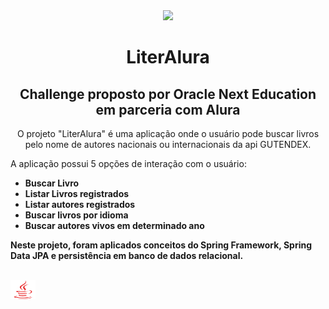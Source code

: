 
<div align="center">
<img src="https://github.com/user-attachments/assets/d6ce85d6-0f81-407e-8c72-53c22f3e8f54" width="700px" />
</div>

<h1 align="center"> LiterAlura </h1>
<h2 align="center"> Challenge proposto por Oracle Next Education em parceria com Alura </h2>
<p align="center"> O projeto "LiterAlura" é uma aplicação onde o usuário pode buscar livros pelo nome de autores nacionais ou internacionais da api GUTENDEX. </p>
<p> A aplicação possui 5 opções de interação com o usuário: </p>
<ul>
  <li> <strong> Buscar Livro </li>
  <li> <strong> Listar Livros registrados </li>
  <li> <strong> Listar autores registrados </li>
  <li> <strong> Buscar livros por idioma </li>
  <li> <strong> Buscar autores vivos em determinado ano </li>
</ul>
<p> Neste projeto, foram aplicados conceitos do Spring Framework, Spring Data JPA e persistência em banco de dados relacional.</p

<div style="display: inline_block"><br>
  <img align="center" alt="Gabi-JDK" height="30" width="40" src="https://raw.githubusercontent.com/devicons/devicon/master/icons/java/java-plain.svg">
</div>
